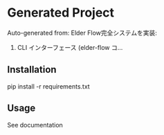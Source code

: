 # Generated Project

Auto-generated from: Elder Flow完全システムを実装:
1. CLI インターフェース (elder-flow コ...

## Installation

pip install -r requirements.txt

## Usage

See documentation

